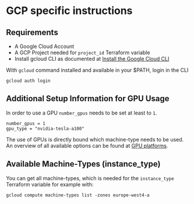 # GCP specific instructions

## Requirements

- A Google Cloud Account
- A GCP Project needed for `project_id` Terraform variable
- Install gcloud CLI as documented at [Install the Google Cloud CLI](https://cloud.google.com/sdk/docs/install-sdk)

With `gcloud` command installed and available in your $PATH, login in the CLI

```shell
gcloud auth login
```

## Additional Setup Information for GPU Usage

In order to use a GPU `number_gpus` needs to be set at least to `1`.

```shell
number_gpus = 1
gpu_type = "nvidia-tesla-a100"
```
The use of GPUs is directly bound which machine-type needs to be used. An overview of all available options can be found at [GPU platforms](https://cloud.google.com/compute/docs/gpus/).

## Available Machine-Types (instance_type)

You can get all machine-types, which is needed for the `instance_type` Terraform variable for example with:
```shell
gcloud compute machine-types list -zones europe-west4-a
```

